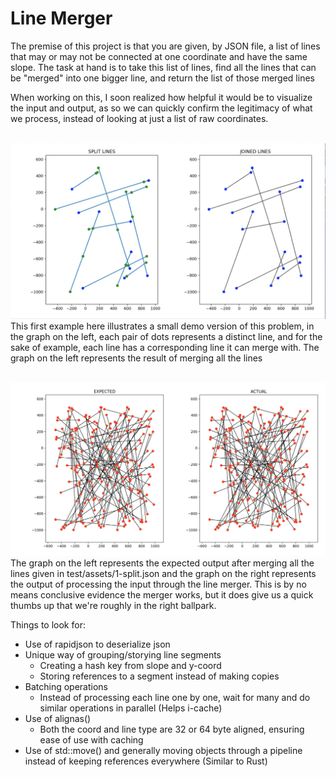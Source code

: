 # Line Merger
The premise of this project is that you are given, by JSON file, a list of lines that may or may not be connected at one coordinate and have the same slope. The task at hand is to take this list of lines, find all the lines that can be "merged" into one bigger line, and return the list of those merged lines

When working on this, I soon realized how helpful it would be to visualize the input and output, as so we can quickly confirm the legitimacy of what we process, instead of looking at just a list of raw coordinates. 
<br /><br />

![My Image](visualize/split_vs_joined_visualized_1.png)
This first example here illustrates a small demo version of this problem, in the graph on the left, each pair of dots represents a distinct line, and for the sake of example, each line has a corresponding line it can merge with. The graph on the left  represents the result of merging all the lines
<br /><br />

![My Image](visualize/expected_vs_actual_visualized.png)
The graph on the left represents the expected output after merging all the lines given in test/assets/1-split.json and the graph on the right represents the output of processing the input through the line merger. This is by no means conclusive evidence the merger works, but it does give us a quick thumbs up that we're roughly in the right ballpark. 


Things to look for:
- Use of rapidjson to deserialize json
- Unique way of grouping/storying line segments
    - Creating a hash key from slope and y-coord
    - Storing references to a segment instead of making copies
- Batching operations
    - Instead of processing each line one by one, wait for many and do similar operations in parallel (Helps i-cache)
- Use of alignas()
    - Both the coord and line type are 32 or 64 byte aligned, ensuring ease of use with caching
- Use of std::move() and generally moving objects through a pipeline instead of keeping references everywhere (Similar to Rust)


